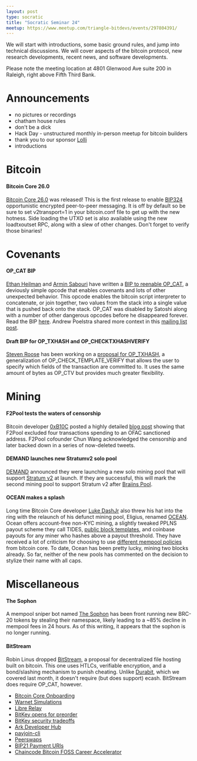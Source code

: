 ```yaml
---
layout: post
type: socratic
title: "Socratic Seminar 24"
meetup: https://www.meetup.com/triangle-bitdevs/events/297804391/
---
```


We will start with introductions, some basic ground rules, and jump into technical discussions. We will cover aspects of the bitcoin protocol, new research developments, recent news, and software developments.

Please note the meeting location at 4801 Glenwood Ave suite 200 in Raleigh, right above Fifth Third Bank.

# Announcements

- no pictures or recordings
- chatham house rules
- don't be a dick
- Hack Day - unstructured monthly in-person meetup for bitcoin builders
- thank you to our sponsor [Lolli](https://www.lolli.com/)
- introductions

# Bitcoin

#### Bitcoin Core 26.0

[Bitcoin Core 26.0](https://bitcoincore.org/en/releases/26.0/) was released! This is the first release to enable [BIP324](https://bitcoinops.org/en/topics/v2-p2p-transport/) opportunistic encrypted peer-to-peer messaging. It is off by default so be sure to set v2transport=1 in your bitcoin.conf file to get up with the new hotness. Side loading the UTXO set is also available using the new loadtxoutset RPC, along with a slew of other changes. Don't forget to verify those binaries!

# Covenants

#### OP_CAT BIP

[Ethan Heilman](https://github.com/EthanHeilman) and [Armin Sabouri](https://github.com/0xBEEFCAF3) have written a [BIP to reenable OP_CAT](https://github.com/bitcoin/bips/pull/1525), a deviously simple opcode that enables covenants and lots of other unexpected behavior. This opcode enables the bitcoin script interpreter to concatenate, or join together, two values from the stack into a single value that is pushed back onto the stack. OP_CAT was disabled by Satoshi along with a number of other dangerous opcodes before he disappeared forever. Read the BIP [here](https://github.com/EthanHeilman/op_cat_draft/blob/main/cat.mediawiki). Andrew Poelstra shared more context in this [mailing list post](https://lists.linuxfoundation.org/pipermail/bitcoin-dev/2023-October/022055.html).

#### Draft BIP for OP_TXHASH and OP_CHECKTXHASHVERIFY

[Steven Roose](https://github.com/stevenroose) has been working on a [proposal for OP_TXHASH](https://delvingbitcoin.org/t/draft-bip-for-op-txhash-and-op-checktxhashverify/121), a generalization of OP_CHECK_TEMPLATE_VERIFY that allows the user to specify which fields of the transaction are committed to. It uses the same amount of bytes as OP_CTV but provides much greater flexibility.

# Mining

#### F2Pool tests the waters of censorship

Bitcoin developer [0xB10C](https://b10c.me/) posted a highly detailed [blog post](https://b10c.me/observations/08-missing-sanctioned-transactions/) showing that F2Pool excluded four transactions spending to an OFAC sanctioned address. F2Pool cofounder Chun Wang acknowledged the censorship and later backed down in a series of now-deleted tweets.

#### DEMAND launches new Stratumv2 solo pool

[DEMAND](https://bitcoinmagazine.com/business/demand-launches-worlds-first-stratum-v2-bitcoin-mining-pool) announced they were launching a new solo mining pool that will support [Stratum v2](https://stratumprotocol.org/) at launch. If they are successful, this will mark the second mining pool to support Stratum v2 after [Braiins Pool](https://braiins.com/pool).

#### OCEAN makes a splash

Long time Bitcoin Core developer [Luke DashJr](https://github.com/luke-jr) also threw his hat into the ring with the relaunch of his defunct mining pool, Eligius, renamed [OCEAN](https://ocean.xyz). Ocean offers account-free non-KYC mining, a slightly tweaked PPLNS payout scheme they call TIDES, [public block templates](https://ocean.xyz/blocktemplate), and coinbase payouts for any miner who hashes above a payout threshold. They have received a lot of criticism for choosing to use [different mempool policies](https://ocean.xyz/docs/nodepolicy) from bitcoin core. To date, Ocean has been pretty lucky, mining two blocks already. So far, neither of the new pools has commented on the decision to stylize their name with all caps.

# Miscellaneous

#### The Sophon

A mempool sniper bot named [The Sophon](https://decrypt.co/205377/a-bitcoin-devs-bot-bucked-brc-20s-now-he-might-share-the-sophon-with-the-world) has been front running new BRC-20 tokens by stealing their namespace, likely leading to a ~85% decline in mempool fees in 24 hours. As of this writing, it appears that the sophon is no longer running.

#### BitStream

Robin Linus dropped [BitStream](https://robinlinus.com/bitstream.pdf), a proposal for decentralized file hosting built on bitcoin. This one uses HTLCs, verifiable encryption, and a bond/slashing mechanism to punish cheating. Unlike [Durabit](https://github.com/4de67a207019fd4d855ef0a188b4519c/Durabit/blob/main/Durabit%20-%20A%20Bitcoin-native%20Incentive%20Mechanism%20for%20Data%20Distribution.pdf), which we covered last month, it doesn't require (but does support) ecash. BitStream does require OP_CAT, however.

- [Bitcoin Core Onboarding](https://bitcoincore.academy/overview.html)
- [Warnet Simulations](https://delvingbitcoin.org/t/warnet-simulations/232)
- [Libre Relay](https://twitter.com/lightcoin/status/1732634764899701053)
- [BitKey opens for preorder](https://bitkey.world/en-US)
- [BitKey security tradeoffs](https://twitter.com/sethforprivacy/status/1732808302164111446)
- [Ark Developer Hub](https://arkdev.info/)
- [payjoin-cli](https://crates.io/crates/payjoin-cli/0.0.1-alpha)
- [Peerswaps](https://strike.me/blog/peerswaps/)
- [BIP21 Payment URIs](https://bitcoinqr.dev/)
- [Chaincode Bitcoin FOSS Career Accelerator](https://learning.chaincode.com/#FOSS)
